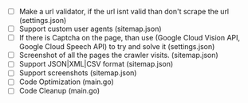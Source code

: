 - [ ] Make a url validator, if the url isnt valid than don't scrape the url (settings.json)
- [ ] Support custom user agents (sitemap.json)
- [ ] If there is Captcha on the page, than use (Google Cloud Vision API, Google Cloud Speech API) to try and solve it (settings.json)
- [ ] Screenshot of all the pages the crawler visits. (sitemap.json)
- [ ] Support JSON|XML|CSV format (sitemap.json)
- [ ] Support screenshots (sitemap.json)
- [ ] Code Optimization (main.go)
- [ ] Code Cleanup (main.go)
